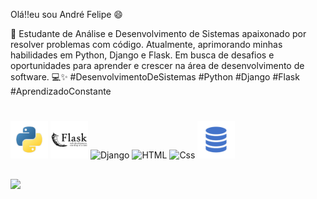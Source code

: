 Olá!!eu sou  André Felipe 😄


👋 Estudante de Análise e Desenvolvimento de Sistemas apaixonado por resolver problemas com código. Atualmente, aprimorando minhas habilidades em Python, Django e Flask. Em busca de desafios e oportunidades para aprender e crescer na área de desenvolvimento de software. 💻✨ #DesenvolvimentoDeSistemas #Python #Django #Flask #AprendizadoConstante



#
<div>
  <img title="Python" alt="Python" width="60px" src="https://raw.githubusercontent.com/github/explore/master/topics/python/python.png" />
  <img title="Flask" alt="Flask" width="60px" src="https://raw.githubusercontent.com/github/explore/master/topics/flask/flask.png"/>
  <img title="Django" alt="Django" width="60px"src="https://cdn.jsdelivr.net/gh/devicons/devicon/icons/django/django-plain.svg" />      
  <img title="HTML" alt="HTML" width="60px" src="https://cdn.jsdelivr.net/gh/devicons/devicon/icons/html5/html5-plain-wordmark.svg" />
  <img title=Css" alt="Css" width="60px" src="https://cdn.jsdelivr.net/gh/devicons/devicon/icons/css3/css3-original-wordmark.svg" />
  <img title="SQL" alt="SQL" width="60px" src="https://raw.githubusercontent.com/github/explore/master/topics/sql/sql.png"/>        
</div>

##

<div> 
  <a href="https://www.linkedin.com/in/andrefelipe-dev/"><img src="https://img.shields.io/badge/-LinkedIn-%230077B5?style=for-the-badge&logo=linkedin&logoColor=white" target="_blank"></a> 
  
</div>


